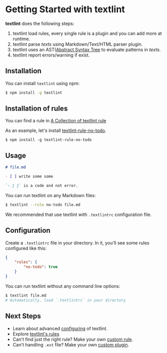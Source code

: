 # Getting Started with textlint

**textlint** does the following steps:

1. textlint load rules, every single rule is a plugin and you can add more at runtime.
2. textlint parse *texts* using Markdown/Text/HTML parser plugin.
3. textlint uses an AST([Abstract Syntax Tree](https://en.wikipedia.org/wiki/Abstract_syntax_tree "Abstract syntax tree") to evaluate patterns in *texts*.
4. textlint report errors/warning if exist.


## Installation
   
You can install `textlint` using npm:

```sh
$ npm install -g textlint
```

## Installation of rules

You can find a rule in [A Collection of textlint rule](https://github.com/textlint/textlint/wiki/Collection-of-textlint-rule "A Collection of textlint rule")

As an example, let's install [textlint-rule-no-todo](https://github.com/azu/textlint-rule-no-todo "textlint-rule-no-todo").

    $ npm install -g textlint-rule-no-todo

## Usage

``` markdown
# file.md

- [ ] write some some

`- [ ]` is a code and not error.

```

You can run textlint on any Markdown files:

```sh
$ textlint --rule no-todo file.md
```

We recommended that use textlint with `.textlintrc` configuration file.

## Configuration

Create a `.textlintrc` file in your directory. In it, you'll see some rules configured like this:

```json
{
    "rules": {
        "no-todo": true
    }
}
```

You can run textlint without any command line options:

```sh
$ textlint file.md
# Automatically, load `.textlintrc` in your directory
```

## Next Steps
   
- Learn about advanced [configuring](./configuring.md) of textlint.
- Explore [textlint's rules](https://github.com/azu/textlint/wiki/Collection-of-textlint-rule)
- Can't find just the right rule? Make your own [custom rule](./rule.md).
- Can't handling `.ext` file? Make your own [custom plugin](./plugin.md).